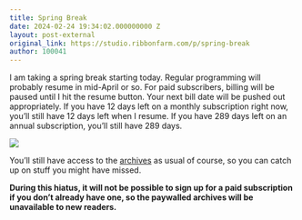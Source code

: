 ```yaml
---
title: Spring Break
date: 2024-02-24 19:34:02.000000000 Z
layout: post-external
original_link: https://studio.ribbonfarm.com/p/spring-break
author: 100041
---
```


I am taking a spring break starting today. Regular programming will probably resume in mid-April or so. For paid subscribers, billing will be paused until I hit the resume button. Your next bill date will be pushed out appropriately. If you have 12 days left on a monthly subscription right now, you’ll still have 12 days left when I resume. If you have 289 days left on an annual subscription, you’ll still have 289 days.

[![](https://substackcdn.com/image/fetch/w_1456,c_limit,f_auto,q_auto:good,fl_progressive:steep/https%3A%2F%2Fbucketeer-e05bbc84-baa3-437e-9518-adb32be77984.s3.amazonaws.com%2Fpublic%2Fimages%2F3cbe2864-b850-4f01-9d2a-1692b1f15c99_616x542.png)](https://substackcdn.com/image/fetch/f_auto,q_auto:good,fl_progressive:steep/https%3A%2F%2Fbucketeer-e05bbc84-baa3-437e-9518-adb32be77984.s3.amazonaws.com%2Fpublic%2Fimages%2F3cbe2864-b850-4f01-9d2a-1692b1f15c99_616x542.png)

You’ll still have access to the [archives](https://breakingsmart.substack.com/archive?utm_source=menu-dropdown) as usual of course, so you can catch up on stuff you might have missed.

**During this hiatus, it will not be possible to sign up for a paid subscription if you don’t already have one, so the paywalled archives will be unavailable to new readers.**

